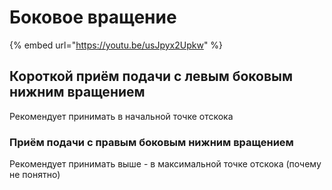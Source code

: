 # Боковое вращение

{% embed url="https://youtu.be/usJpyx2Upkw" %}

## Короткой приём подачи с левым боковым нижним вращением

Рекомендует принимать в начальной точке отскока

### Приём подачи с правым боковым нижним вращением

Рекомендует принимать выше - в максимальной точке отскока \(почему не понятно\)



